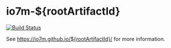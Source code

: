 io7m-${rootArtifactId}
===

[![Build Status](https://travis-ci.org/io7m/${rootArtifactId}.svg?branch=master)](https://travis-ci.org/io7m/${rootArtifactId})

See https://io7m.github.io/${rootArtifactId}/ for more information.
